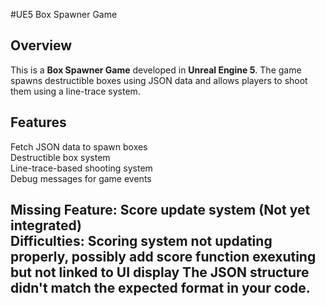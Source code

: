 #UE5 Box Spawner Game  

## Overview  
This is a **Box Spawner Game** developed in **Unreal Engine 5**. The game spawns destructible boxes using JSON data and allows players to shoot them using a line-trace system.  

## Features  
Fetch JSON data to spawn boxes  
Destructible box system  
Line-trace-based shooting system  
Debug messages for game events  

**Missing Feature**: Score update system (Not yet integrated)  
Difficulties: 
Scoring system not updating properly, possibly add score function exexuting but not linked to UI display
The JSON structure didn't match the expected format in your code.
---


